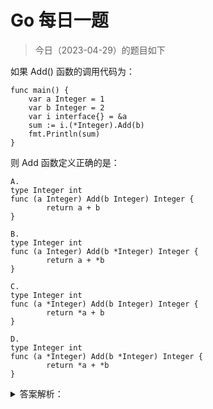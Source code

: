 # Go 每日一题

> 今日（2023-04-29）的题目如下

如果 Add() 函数的调用代码为：

```golang
func main() {
	var a Integer = 1
	var b Integer = 2
	var i interface{} = &a
	sum := i.(*Integer).Add(b)
	fmt.Println(sum)
}
```

则 Add 函数定义正确的是：

```golang
A.
type Integer int
func (a Integer) Add(b Integer) Integer {
        return a + b
}

B.
type Integer int
func (a Integer) Add(b *Integer) Integer {
        return a + *b
}

C.
type Integer int
func (a *Integer) Add(b Integer) Integer {
        return *a + b
}

D.
type Integer int
func (a *Integer) Add(b *Integer) Integer {
        return *a + *b
}
```

<details>
<summary>答案解析：</summary>
<div>

参考答案及解析：AC。

知识点：类型断言、方法集。

---

### 2 楼

go 中有些的变量不可以寻址，指的是不能通过&获得其地址。

所以 func( `*A` ) 只能接收 `*A`, func( A ) 可以接收 A 或者 `*A` ,通过指针一定能得到变量的值 `*A` -> A

### 4 楼

mark：`func(A)`可以接收 A 和 A，`func(A)`只能 A，因为有些变量不可寻址`(&获取地址)`

### 13 楼

go 中有些的变量不可以寻址，指的是不能通过&获得其地址。

所以 func( A ) 只能接收 A, func( A ) 可以接收 A 或者 A ,通过指针一定能得到变量的值 A -> A

还比如 map 里面 的 value 也是不可寻地址的，因为 map 扩容后，value 地址就会改变

</div>
</details>

